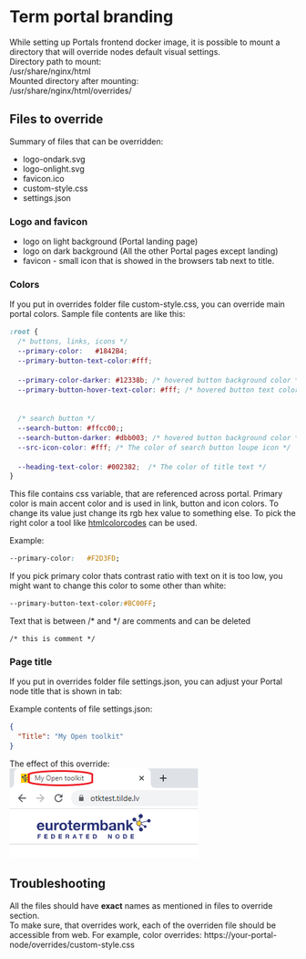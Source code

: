 # Term portal branding

While setting up Portals frontend docker image, it is possible to mount a directory that will override nodes default visual settings.  
Directory path to mount:  
/usr/share/nginx/html  
Mounted directory after mounting:  
/usr/share/nginx/html/overrides/  

## Files to override

Summary of files that can be overridden:

- logo-ondark.svg
- logo-onlight.svg
- favicon.ico
- custom-style.css
- settings.json

### Logo and favicon

- logo on light background (Portal landing page)
- logo on dark background (All the other Portal pages except landing)
- favicon - small icon that is showed in the browsers tab next to title.


### Colors

If you put in overrides folder file custom-style.css, you can override main portal colors. Sample file contents are like this:

```css
:root {
  /* buttons, links, icons */
  --primary-color:   #1842B4;
  --primary-button-text-color:#fff;

  --primary-color-darker: #12338b; /* hovered button background color */
  --primary-button-hover-text-color: #fff; /* hovered button text color */


  /* search button */
  --search-button: #ffcc00;;
  --search-button-darker: #dbb003; /* hovered button background color */
  --src-icon-color: #fff; /* The color of search button loupe icon */

  --heading-text-color: #002382;  /* The color of title text */
}

```

This file contains css variable, that are referenced across portal.
Primary color is main accent color and is used in link, button and icon colors. To change its value just change its rgb hex value to something else. To pick the right color a tool like [htmlcolorcodes](https://htmlcolorcodes.com/) can be used.

Example:
```css
--primary-color:   #F2D3FD;
```

If you pick primary color thats contrast ratio with text on it is too low, you might want to change this color to some other than white:

```css
--primary-button-text-color:#BC00FF;
```

Text that is between /* and */ are comments and can be deleted

```
/* this is comment */
```

### Page title

If you put in overrides folder file settings.json, you can adjust your Portal node title that is shown in tab:

Example contents of file settings.json:
```json
{
  "Title": "My Open toolkit"
}
```

The effect of this override:  
![Menu item management](img/portal-title.png "Menu item management")


## Troubleshooting

All the files should have __exact__ names as mentioned in files to override section.  
To make sure, that overrides work, each of the overriden file should be accessible from web. For example, color overrides:
https://your-portal-node/overrides/custom-style.css
